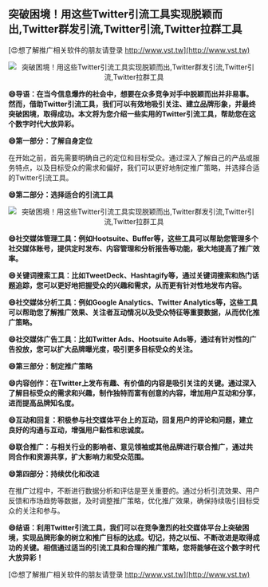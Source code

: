 ## **突破困境！用这些Twitter引流工具实现脱颖而出,Twitter群发引流,Twitter引流,Twitter拉群工具**

[😍想了解推广相关软件的朋友请登录 http://www.vst.tw](http://www.vst.tw)

 <center><img src="https://vst.tw/MP4/tuiguang/png/2.png" alt="突破困境！用这些Twitter引流工具实现脱颖而出,Twitter群发引流,Twitter引流,Twitter拉群工具"></center>

**😄导语：在当今信息爆炸的社会中，想要在众多竞争对手中脱颖而出并非易事。然而，借助Twitter引流工具，我们可以有效地吸引关注、建立品牌形象，并最终突破困境，取得成功。本文将为您介绍一些实用的Twitter引流工具，帮助您在这个数字时代大放异彩。**

**😄第一部分：了解自身定位**

在开始之前，首先需要明确自己的定位和目标受众。通过深入了解自己的产品或服务特点，以及目标受众的需求和偏好，我们可以更好地制定推广策略，并选择合适的Twitter引流工具。

**😄第二部分：选择适合的引流工具**

 <center><img src="https://vst.tw/MP4/tuiguang/png/4.png" alt="突破困境！用这些Twitter引流工具实现脱颖而出,Twitter群发引流,Twitter引流,Twitter拉群工具"></center>

**😄社交媒体管理工具：例如Hootsuite、Buffer等，这些工具可以帮助您管理多个社交媒体账号，提供定时发布、内容管理和分析报告等功能，极大地提高了推广效率。**

**😄关键词搜索工具：比如TweetDeck、Hashtagify等，通过关键词搜索和热门话题追踪，您可以更好地把握受众的兴趣和需求，从而更有针对性地发布内容。**

**😄社交媒体分析工具：例如Google Analytics、Twitter Analytics等，这些工具可以帮助您了解推广效果、关注者互动情况以及受众特征等重要数据，从而优化推广策略。**

**😄社交媒体广告工具：比如Twitter Ads、Hootsuite Ads等，通过有针对性的广告投放，您可以扩大品牌曝光度，吸引更多目标受众的关注。**

**😄第三部分：制定推广策略**

**😄内容创作：在Twitter上发布有趣、有价值的内容是吸引关注的关键。通过深入了解目标受众的需求和兴趣，制作独特而富有创意的内容，增加用户互动和分享，进而提高品牌知名度。**

**😄互动和回复：积极参与社交媒体平台上的互动，回复用户的评论和问题，建立良好的沟通与互动，增强用户黏性和忠诚度。**

**😄联合推广：与相关行业的影响者、意见领袖或其他品牌进行联合推广，通过共同合作和资源共享，扩大影响力和受众范围。**

**😄第四部分：持续优化和改进**

在推广过程中，不断进行数据分析和评估是至关重要的。通过分析引流效果、用户反馈和市场趋势等数据，及时调整推广策略，优化推广效果，确保持续吸引目标受众的关注和参与。

**😄结语：利用Twitter引流工具，我们可以在竞争激烈的社交媒体平台上突破困境，实现品牌形象的树立和推广目标的达成。切记，持之以恒、不断改进是取得成功的关键。相信通过适当的引流工具和合理的推广策略，您将能够在这个数字时代大放异彩！**

[😍想了解推广相关软件的朋友请登录 http://www.vst.tw](http://www.vst.tw)



